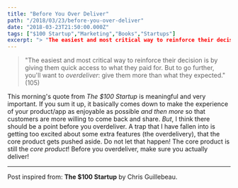 ```yaml
---
title: "Before You Over Deliver"
path: "/2018/03/23/before-you-over-deliver"
date: "2018-03-23T21:50:00.000Z"
tags: ["$100 Startup","Marketing","Books","Startups"]
excerpt: "> "The easiest and most critical way to reinforce their decision is by giving them quick access to what they paid for. But to go further, you'll want to *overdeliver*: give them more than what they..."
---
```


> "The easiest and most critical way to reinforce their decision is by giving them quick access to what they paid for. But to go further, you'll want to *overdeliver*: give them more than what they expected." (105)

This morning's quote from *The $100 Startup* is meaningful and very important. If you sum it up, it basically comes down to make the experience of your product/app as enjoyable as possible *and then more* so that customers are more willing to come back and share. *But*, I think there should be a point before you overdeliver. A trap that I have fallen into is getting too excited about some extra features (the overdelivery), that the core product gets pushed aside. Do not let that happen! The core product is still the *core product*! Before you overdeliver, make sure you actually deliver!

---

Post inspired from: **The $100 Startup** by Chris Guillebeau.
